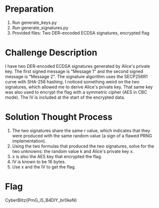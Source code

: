 # Preparation
1. Run generate_keys.py
2. Run generate_signatures.py
3. Provided files: Two DER-encoded ECDSA signatures, encrypted flag

# Challenge Description
I have two DER-encoded ECDSA signatures generated by Alice's private key. The first signed message is "Message 1" and the second signed message is "Message 2". The signature algorithm uses the SECP256R1 curve with SHA-256 hashing. I noticed something weird on the two signatures, which allowed me to derive Alice's private key. That same key was also used to encrypt the flag with a symmetric cipher (AES in CBC mode). The IV is included at the start of the encrypted data.

# Solution Thought Process
1. The two signatures share the same r value, which indicates that they were produced with the same random value (a sign of a flawed PRNG implementation). 
2. Using the two formulas that produced the two signatures, solve for the two unknowns: the random value k and Alice's private key x.
3. x is also the AES key that encrypted the flag.
4. IV is known to be 16 bytes.
5. Use x and the IV to get the flag.

# Flag
CyberBlitz{PrnG_i5_B4DlY_br0keN}
